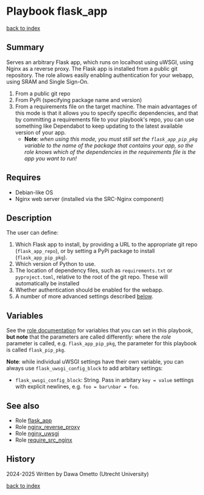 # Playbook flask_app
[back to index](../index.md#Roles)

## Summary

Serves an arbitrary Flask app, which runs on localhost using uWSGI, using Nginx as a reverse proxy. The Flask app is installed from a public git repository. The role allows easily enabling authentication for your webapp, using SRAM and Single Sign-On.

1. From a public git repo
1. From PyPi (specifying package name and version)
1. From a requirements file on the target machine. The main advantages of this mode is that it allows you to specify specific dependencies, and that by committing a requirements file to your playbook's repo, you can use something like Dependabot to keep updating to the latest available version of your app.
    * **Note**: *when using this mode, you must still set the `flask_app_pip_pkg` variable to the name of the package that contains your app, so the role knows which of the dependencies in the requirements file is the app you want to run!*

## Requires

- Debian-like OS
- Nginx web server (installed via the SRC-Nginx component)

## Description

The user can define:

1. Which Flask app to install, by providing a URL to the appropriate git repo (`flask_app_repo`), or by setting a PyPi package to install (`flask_app_pip_pkg`).
2. Which version of Python to use.
3. The location of dependency files, such as `requirements.txt` or `pyproject.toml`, relative to the root of the git repo. These will automatically be installed
4. Whether authentication should be enabled for the webapp.
5. A number of more advanced settings described [below](#variables).

## Variables

See the [role documentation](../roles/flask_app.md) for variables that you can set in this playbook, **but note** that the parameters are called differently: where the *role* parameter is called, e.g. `flask_app_pip_pkg`, the parameter for this playbook is called `flask_pip_pkg`.

**Note**: while individual uWSGI settings have their own variable, you can always use `flask_uwsgi_config_block` to add arbitary settings:

* `flask_uwsgi_config_block`: String. Pass in arbitary `key = value` settings with explicit newlines, e.g. `foo = bar\nbar = foo`.

## See also

- Role [flask_app](../roles/flask_app.md)
- Role [nginx_reverse_proxy](../roles/nginx_reverse_proxy.md)
- Role [nginx_uwsgi](../roles/nginx_uwsgi.md)
- Role [require_src_nginx](../roles/require_src_nginx.md)

## History
2024-2025 Written by Dawa Ometto (Utrecht University)

[back to index](../index.md#Roles)
